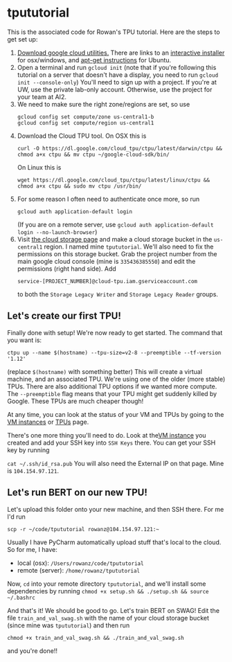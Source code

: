 # tpututorial
This is the associated code for Rowan's TPU tutorial. Here are the steps to get set up:

1. [Download google cloud utilities.](https://cloud.google.com/sdk/install) There are links to an [interactive installer](https://cloud.google.com/sdk/docs/downloads-interactive) for osx/windows, and [apt-get instructions](https://cloud.google.com/sdk/docs/downloads-apt-get) for Ubuntu.
2. Open a terminal and run ```gcloud init``` (note that if you're following this tutorial on a server that doesn't have a display, you need to run `gcloud init --console-only`) You'll need to sign up with a project. If you're at UW, use the private lab-only account. Otherwise, use the project for your team at AI2.
3. We need to make sure the right zone/regions are set, so use
    ```
    gcloud config set compute/zone us-central1-b
    gcloud config set compute/region us-central1
    ```
4. Download the Cloud TPU tool. On OSX this is
    ```
    curl -O https://dl.google.com/cloud_tpu/ctpu/latest/darwin/ctpu && chmod a+x ctpu && mv ctpu ~/google-cloud-sdk/bin/
    ```
    On Linux this is
    ```
    wget https://dl.google.com/cloud_tpu/ctpu/latest/linux/ctpu && chmod a+x ctpu && sudo mv ctpu /usr/bin/
    ```
5. For some reason I often need to authenticate once more, so run
    ```
    gcloud auth application-default login
    ```
    (If you are on a remote server, use `gcloud auth application-default login --no-launch-browser`)
6. Visit [the cloud storage page](https://console.cloud.google.com/storage/browser) and make a cloud storage bucket in the `us-central1` region. I named mine `tpututorial`. We'll also need to fix the permissions on this storage bucket. Grab the project number from the main google cloud console (mine is `335436385550`) and edit the permissions (right hand side). Add 
    ```
    service-[PROJECT_NUMBER]@cloud-tpu.iam.gserviceaccount.com
    ```
    to both the `Storage Legacy Writer` and `Storage Legacy Reader` groups.
    
## Let's create our first TPU!
Finally done with setup! We're now ready to get started. The command that you want is:
```
ctpu up --name $(hostname) --tpu-size=v2-8 --preemptible --tf-version '1.12'
```
(replace `$(hostname)` with something better)
This will create a virtual machine, and an associated TPU. We're using one of the older (more stable) TPUs. There are also additional TPU options if we wanted more compute. The `--preemptible` flag means that your TPU might get suddenly killed by Google. These TPUs are much cheaper though!

At any time, you can look at the status of your VM and TPUs by going to the [VM instances](https://console.cloud.google.com/compute/instances) or [TPUs](https://console.cloud.google.com/compute/tpus) page.

There's one more thing you'll need to do. Look at the[VM instance](https://console.cloud.google.com/compute/instances) you created and add your SSH key into `SSH Keys` there. You can get your SSH key by running

`cat ~/.ssh/id_rsa.pub`
You will also need the External IP on that page. Mine is `104.154.97.121`.

## Let's run BERT on our new TPU!

Let's upload this folder onto your new machine, and then SSH there. For me I'd run
```
scp -r ~/code/tpututorial rowanz@104.154.97.121:~
```
Usually I have PyCharm automatically upload stuff that's local to the cloud. So for me, I have:

* local (osx): `/Users/rowanz/code/tpututorial`
* remote (server): `/home/rowanz/tpututorial`

Now, `cd` into your remote directory `tpututorial`, and we'll install some dependencies by running `chmod +x setup.sh && ./setup.sh && source ~/.bashrc`

And that's it! We should be good to go. Let's train BERT on SWAG! Edit the file `train_and_val_swag.sh` with the name of your cloud storage bucket (since mine was `tpututorial`) and then run
```
chmod +x train_and_val_swag.sh && ./train_and_val_swag.sh
```
and you're done!!
